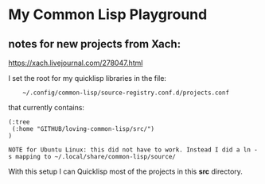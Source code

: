 # My Common Lisp Playground

## notes for new projects from Xach:

https://xach.livejournal.com/278047.html

I set the root for my quicklisp libraries in the file:

        ~/.config/common-lisp/source-registry.conf.d/projects.conf

that currently contains:

````````
(:tree
 (:home "GITHUB/loving-common-lisp/src/")
)

NOTE for Ubuntu Linux: this did not have to work. Instead I did a ln -s mapping to ~/.local/share/common-lisp/source/

````````

With this setup I can Quicklisp most of the projects in this **src** directory.


